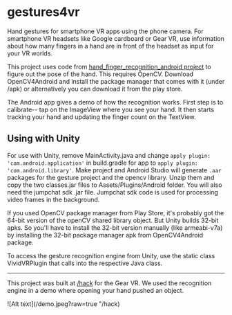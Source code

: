 gestures4vr
===================

Hand gestures for smartphone VR apps using the phone camera. For smartphone VR headsets like Google cardboard or Gear VR, use information about how many fingers in a hand are in front of the headset as input for your VR worlds. 

This project uses code from [hand_finger_recognition_android project](https://github.com/h3ct0r/hand_finger_recognition_android) to figure out the pose of the hand. This requires OpenCV. Download OpenCV4Android and install the package manager that comes with it (under /apk) or alternatively you can download it from the play store.  

The Android app gives a demo of how the recognition works. First step is to calibrate-- tap on the ImageView where you see your hand.  It then starts tracking your hand and updating the finger count on the TextView. 


## Using with Unity ##
For use with Unity, remove MainActivity.java and change `apply plugin: 'com.android.application'` in build.gradle for app to `apply plugin: 'com.android.library'`. Make project and Android Studio will generate  `.aar` packages for the gesture project and the opencv library. Unzip them and copy the two classes.jar files to Assets/Plugins/Android folder. You will also need the jumpchat sdk .jar file. Jumpchat sdk code is used for processing video frames in the background.

If you used OpenCV package manager from Play Store, it's probably got the 64-bit version of the openCV shared library object. But Unity builds 32-bit apks. So you'll have to install the 32-bit version manually (like armeabi-v7a) by installing the 32-bit package manager apk from OpenCV4Android package. 

To access the gesture recognition engine from Unity, use the static class VividVRPlugin that calls into the respective Java class.


----------
This project was built at [/hack](https://www.hackerearth.com/slash-hack/) for the Gear VR. We used the recognition engine in a demo where opening your hand pushed an object.


![Alt text](/demo.jpeg?raw=true "/hack)

